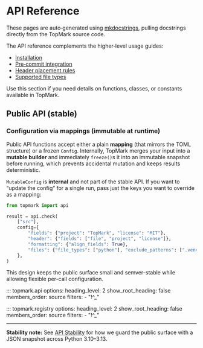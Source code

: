 <!--
topmark:header:start

  project      : TopMark
  file         : public.md
  file_relpath : docs/api/public.md
  license      : MIT
  copyright    : (c) 2025 Olivier Biot

topmark:header:end
-->

# API Reference

These pages are auto‑generated using [mkdocstrings](https://mkdocstrings.github.io/), pulling
docstrings directly from the TopMark source code.

The API reference complements the higher‑level usage guides:

- [Installation](../install.md)
- [Pre‑commit integration](../usage/pre-commit.md)
- [Header placement rules](../usage/header-placement.md)
- [Supported file types](../usage/filetypes.md)

Use this section if you need details on functions, classes, or constants available in TopMark.

## Public API (stable)

### Configuration via mappings (immutable at runtime)

Public API functions accept either a plain **mapping** (that mirrors the TOML structure) or a frozen
`Config`. Internally, TopMark merges your input into a **mutable builder** and immediately
`freeze()`s it into an immutable snapshot before running, which prevents accidental mutation and
keeps results deterministic.

`MutableConfig` is **internal** and not part of the stable API. If you want to “update the config”
for a single run, pass just the keys you want to override as a mapping:

```python
from topmark import api

result = api.check(
    ["src"],
    config={
        "fields": {"project": "TopMark", "license": "MIT"},
        "header": {"fields": ["file", "project", "license"]},
        "formatting": {"align_fields": True},
        "files": {"file_types": ["python"], "exclude_patterns": [".venv"]},
    },
)
```

This design keeps the public surface small and semver-stable while allowing flexible per-call
configuration.

::: topmark.api
options:
heading_level: 2
show_root_heading: false
members_order: source
filters:
\- "!^\_"

::: topmark.registry
options:
heading_level: 2
show_root_heading: false
members_order: source
filters:
\- "!^\_"

______________________________________________________________________

**Stability note:** See [API Stability](../dev/api-stability.md) for how we guard the
public surface with a JSON snapshot across Python 3.10–3.13.
